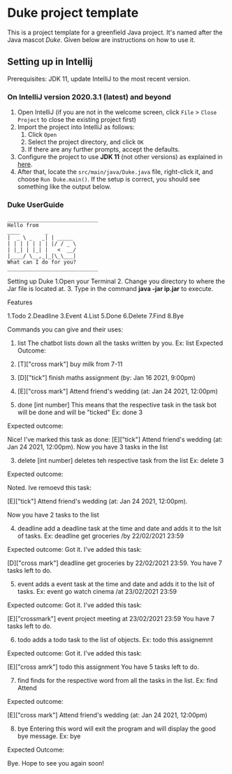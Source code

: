 # Duke project template

This is a project template for a greenfield Java project. It's named after the Java mascot _Duke_. Given below are instructions on how to use it.

## Setting up in Intellij

Prerequisites: JDK 11, update IntelliJ to the most recent version.

### On IntelliJ version 2020.3.1 (latest) and beyond

1. Open IntelliJ (if you are not in the welcome screen, click `File` > `Close Project` to close the existing project first)
1. Import the project into IntelliJ as follows:
    1. Click `Open`
    1. Select the project directory, and click `OK`
    1. If there are any further prompts, accept the defaults.
1. Configure the project to use **JDK 11** (not other versions) as explained in [here](https://www.jetbrains.com/help/idea/sdk.html#set-up-jdk).
1. After that, locate the `src/main/java/Duke.java` file, right-click it, and choose `Run Duke.main()`. If the setup is correct, you should see something like the output below.

### **Duke UserGuide**

   ```
_____________________________
Hello from
____        _
|  _ \ _   _| | _____
| | | | | | | |/ / _ \
| |_| | |_| |   <  __/
|____/ \__,_|_|\_\___|
What can I do for you?
_____________________________
   ```
Setting up Duke 
1.Open your Terminal
2. Change you directory to where the Jar file is located at.
3. Type in the command **java -jar ip.jar** to execute.

Features

1.Todo
2.Deadline
3.Event
4.List
5.Done
6.Delete
7.Find
8.Bye

Commands you can give and their uses:
1. list
   The chatbot lists down all the tasks written by you.
   Ex:
   list
Expected Outcome:

1. [T]["cross mark"] buy milk from 7-11

2. [D]["tick"] finish maths assignment (by: Jan 16 2021, 9:00pm)

3. [E]["cross mark"] Attend friend's wedding  (at: Jan 24 2021, 12:00pm)


2. done [int number]
   This means that the respective task in the task bot will be done and will be "ticked"
   Ex:
   done 3
   
Expected outcome:

Nice! I've marked this task as done: [E]["tick"] Attend friend's wedding  (at: Jan 24 2021, 12:00pm). Now you have 3 tasks in the list

3. delete [int number]
   deletes teh respective task from the list
   Ex:
   delete 3

Expected outcome:

Noted. Ive remoevd this task:

[E]["tick"] Attend friend's wedding  (at: Jan 24 2021, 12:00pm).

Now you have 2 tasks to the list

4. deadline
   add a deadline task at the time and date and adds it to the lsit of tasks.
   Ex: 
   deadline get groceries  /by 22/02/2021 23:59

Expected outcome:
Got it. I've added this task:

[D]["cross mark"] deadline get groceries by 22/02/2021 23:59.
You have 7 tasks left to do.

5. event
   adds a event task at the time and date and adds it to the lsit of tasks.
   Ex: 
   event go watch cinema  /at 23/02/2021 23:59

Expected outcome:
Got it. I've added this task:

[E]["crossmark"] event project meeting at 23/02/2021 23:59
You have 7 tasks left to do.

6. todo
   adds a todo task to the list of objects.
   Ex: 
   todo this assignemnt

Expected outcome:
Got it. I've added this task:

[E]["cross amrk"] todo this assignment
You have 5 tasks left to do.

7. find
   finds for the respective word from all the tasks in the list.
   Ex:
   find Attend
   
Expected outcome:

[E]["cross mark"] Attend friend's wedding  (at: Jan 24 2021, 12:00pm)

8. bye
   Entering this word will exit the program and will display the good bye message.
   Ex: 
   bye
   
Expected Outcome:
   
Bye. Hope to see you again soon!


